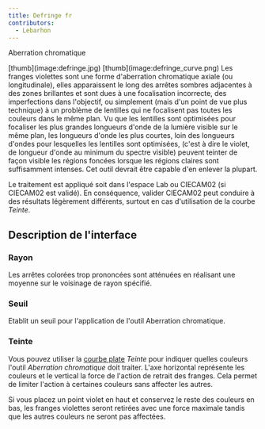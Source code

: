 ```yaml
---
title: Defringe fr
contributors:
  - Lebarhon
---
```


<div class="pagetitle">

Aberration chromatique

</div>
[thumb](image:defringe.jpg)
[thumb](image:defringe_curve.png) Les franges violettes sont
une forme d'aberration chromatique axiale (ou longitudinale), elles
apparaissent le long des arrêtes sombres adjacentes à des zones
brillantes et sont dues à une focalisation incorrecte, des imperfections
dans l'objectif, ou simplement (mais d'un point de vue plus technique) à
un problème de lentilles qui ne focalisent pas toutes les couleurs dans
le même plan. Vu que les lentilles sont optimisées pour focaliser les
plus grandes longueurs d'onde de la lumière visible sur le même plan,
les longueurs d'onde les plus courtes, loin des longueurs d'ondes pour
lesquelles les lentilles sont optimisées, (c'est à dire le violet, de
longueur d'onde au minimum du spectre visible) peuvent teinter de façon
visible les régions foncées lorsque les régions claires sont
suffisamment intenses. Cet outil devrait être capable d'en enlever la
plupart.

Le traitement est appliqué soit dans l'espace Lab ou CIECAM02 (si
CIECAM02 est validé). En conséquence, valider CIECAM02 peut conduire à
des résultats légèrement différents, surtout en cas d'utilisation de la
courbe *Teinte*.

## Description de l'interface

### Rayon

Les arrêtes colorées trop prononcées sont atténuées en réalisant une
moyenne sur le voisinage de rayon spécifié.

### Seuil

Etablit un seuil pour l'application de l'outil Aberration chromatique.

### Teinte

Vous pouvez utiliser la [courbe
plate](General_Comments_About_Some_Toolbox_Widgets/fr#La_Courbe_Plate.md)
*Teinte* pour indiquer quelles couleurs l'outil *Aberration chromatique*
doit traiter. L'axe horizontal représente les couleurs et le vertical la
force de l'action de retrait des franges. Cela permet de limiter
l'action à certaines couleurs sans affecter les autres.

Si vous placez un point violet en haut et conservez le reste des
couleurs en bas, les franges violettes seront retirées avec une force
maximale tandis que les autres couleurs ne seront pas affectées.
